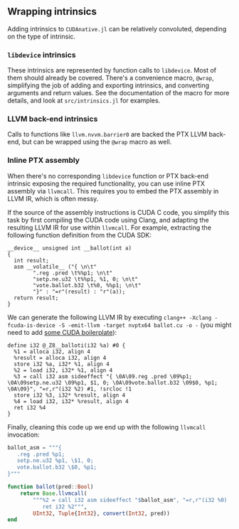 Wrapping intrinsics
-------------------

Adding intrinsics to `CUDAnative.jl` can be relatively convoluted, depending on the type of
intrinsic.

### `libdevice` intrinsics

These intrinsics are represented by function calls to `libdevice`. Most of them should
already be covered. There's a convenience macro, `@wrap`, simplifying the job of adding and
exporting intrinsics, and converting arguments and return values. See the documentation of
the macro for more details, and look at `src/intrinsics.jl` for examples.


### LLVM back-end intrinsics

Calls to functions like `llvm.nvvm.barrier0` are backed the PTX LLVM back-end, but can be
wrapped using the `@wrap` macro as well.


### Inline PTX assembly

When there's no corresponding `libdevice` function or PTX back-end intrinsic exposing the
required functionality, you can use inline PTX assembly via `llvmcall`. This requires you to
embed the PTX assembly in LLVM IR, which is often messy.

If the source of the assembly instructions is CUDA C code, you simplify this task by first
compiling the CUDA code using Clang, and adapting the resulting LLVM IR for use within
`llvmcall`. For example, extracting the following function definition from the CUDA SDK:

```cuda
__device__ unsigned int __ballot(int a)
{
  int result;
  asm __volatile__ ("{ \n\t"
        ".reg .pred \t%%p1; \n\t"
        "setp.ne.u32 \t%%p1, %1, 0; \n\t"
        "vote.ballot.b32 \t%0, %%p1; \n\t"
        "}" : "=r"(result) : "r"(a));
  return result;
}
```

We can generate the following LLVM IR by executing `clang++ -Xclang -fcuda-is-device -S
-emit-llvm -target nvptx64 ballot.cu -o -` (you might need to add [some CUDA
boilerplate](https://gist.github.com/eliben/b014ac17cbe5a452803f)):

```
define i32 @_Z8__balloti(i32 %a) #0 {
  %1 = alloca i32, align 4
  %result = alloca i32, align 4
  store i32 %a, i32* %1, align 4
  %2 = load i32, i32* %1, align 4
  %3 = call i32 asm sideeffect "{ \0A\09.reg .pred \09%p1; \0A\09setp.ne.u32 \09%p1, $1, 0; \0A\09vote.ballot.b32 \09$0, %p1; \0A\09}", "=r,r"(i32 %2) #1, !srcloc !1
  store i32 %3, i32* %result, align 4
  %4 = load i32, i32* %result, align 4
  ret i32 %4
}
```

Finally, cleaning this code up we end up with the following `llvmcall` invocation:

```julia
ballot_asm = """{
   .reg .pred %p1;
   setp.ne.u32 %p1, \$1, 0;
   vote.ballot.b32 \$0, %p1;
}"""

function ballot(pred::Bool)
    return Base.llvmcall(
        """%2 = call i32 asm sideeffect "$ballot_asm", "=r,r"(i32 %0)
           ret i32 %2""",
        UInt32, Tuple{Int32}, convert(Int32, pred))
end
```
